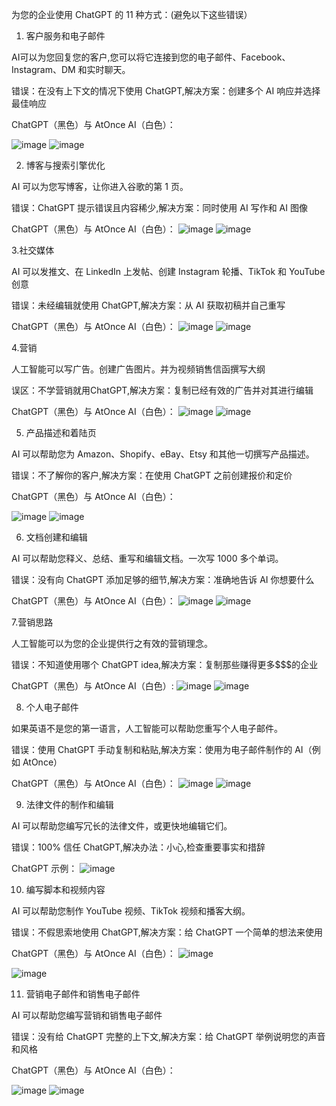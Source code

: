 为您的企业使用 ChatGPT 的 11 种方式：(避免以下这些错误）

1. 客户服务和电子邮件

AI可以为您回复您的客户,您可以将它连接到您的电子邮件、Facebook、Instagram、DM 和实时聊天。

错误：在没有上下文的情况下使用 ChatGPT,解决方案：创建多个 AI 响应并选择最佳响应

ChatGPT（黑色）与 AtOnce AI（白色）：

![image](https://user-images.githubusercontent.com/131566676/234805021-9406b801-fa5e-4e5b-b7f9-0460ab839b6f.png)
![image](https://user-images.githubusercontent.com/131566676/234805139-106515ef-0e61-4558-b109-ed7e6f5a9661.png)

2. 博客与搜索引擎优化

AI 可以为您写博客，让你进入谷歌的第 1 页。

错误：ChatGPT 提示错误且内容稀少,解决方案：同时使用 AI 写作和 AI 图像

ChatGPT（黑色）与 AtOnce AI（白色）：
![image](https://user-images.githubusercontent.com/131566676/234805494-6be2e6f1-5f4b-43f8-abcb-e89f305ac869.png)
![image](https://user-images.githubusercontent.com/131566676/234805520-254cbdd2-59fd-42db-8e5b-70df54d5b523.png)

3.社交媒体

AI 可以发推文、在 LinkedIn 上发帖、创建 Instagram 轮播、TikTok 和 YouTube 创意

错误：未经编辑就使用 ChatGPT,解决方案：从 AI 获取初稿并自己重写

ChatGPT（黑色）与 AtOnce AI（白色）：
![image](https://user-images.githubusercontent.com/131566676/234805650-dd95832d-af75-456a-904a-bf8525c342a1.png)
![image](https://user-images.githubusercontent.com/131566676/234805690-cfe213bf-cfa9-4d56-aebf-36e9fa446892.png)

4.营销

人工智能可以写广告。创建广告图片。并为视频销售信函撰写大纲

误区：不学营销就用ChatGPT,解决方案：复制已经有效的广告并对其进行编辑

ChatGPT（黑色）与 AtOnce AI（白色）：
![image](https://user-images.githubusercontent.com/131566676/234805886-f2268ed8-0366-43d4-9c7d-ca062b2eb65d.png)
![image](https://user-images.githubusercontent.com/131566676/234805931-ff7b212c-20f2-49c8-82cf-29406ee87b95.png)

5. 产品描述和着陆页

AI 可以帮助您为 Amazon、Shopify、eBay、Etsy 和其他一切撰写产品描述。

错误：不了解你的客户,解决方案：在使用 ChatGPT 之前创建报价和定价

ChatGPT（黑色）与 AtOnce AI（白色）：

![image](https://user-images.githubusercontent.com/131566676/234806133-29a5b360-1395-442c-af87-ca41d6cde031.png)
![image](https://user-images.githubusercontent.com/131566676/234806172-51b47af2-53e3-4849-9b4e-02166e98eac3.png)

6. 文档创建和编辑

AI 可以帮助您释义、总结、重写和编辑文档。一次写 1000 多个单词。

错误：没有向 ChatGPT 添加足够的细节,解决方案：准确地告诉 AI 你想要什么

ChatGPT（黑色）与 AtOnce AI（白色）：
![image](https://user-images.githubusercontent.com/131566676/234806599-1b24d3b3-ceeb-465a-bec3-633d4bca6ffd.png)
![image](https://user-images.githubusercontent.com/131566676/234806630-aa9eab79-5e71-4e8b-9d52-09736787d0c5.png)

7.营销思路

人工智能可以为您的企业提供行之有效的营销理念。

错误：不知道使用哪个 ChatGPT idea,解决方案：复制那些赚得更多$$$的企业

ChatGPT（黑色）与 AtOnce AI（白色）:
![image](https://user-images.githubusercontent.com/131566676/234807286-18276b9a-2892-4555-b27c-6dba78516bc0.png)
![image](https://user-images.githubusercontent.com/131566676/234807321-cf9de930-a5a8-40eb-8775-c05395fc7d0f.png)

8. 个人电子邮件

如果英语不是您的第一语言，人工智能可以帮助您重写个人电子邮件。

错误：使用 ChatGPT 手动复制和粘贴,解决方案：使用为电子邮件制作的 AI（例如 AtOnce）

ChatGPT（黑色）与 AtOnce AI（白色）：
![image](https://user-images.githubusercontent.com/131566676/234807518-7156e243-d789-4d33-979e-f94761ffe7a9.png)
![image](https://user-images.githubusercontent.com/131566676/234807560-daaa6e81-c71c-46a7-ad34-89dfeb5fe4a2.png)

9. 法律文件的制作和编辑

AI 可以帮助您编写冗长的法律文件，或更快地编辑它们。

错误：100% 信任 ChatGPT,解决办法：小心,检查重要事实和措辞

ChatGPT 示例：
![image](https://user-images.githubusercontent.com/131566676/234807800-b97f62d0-7531-447d-9ba7-cd52367d807d.png)

10. 编写脚本和视频内容

AI 可以帮助您制作 YouTube 视频、TikTok 视频和播客大纲。

错误：不假思索地使用 ChatGPT,解决方案：给 ChatGPT 一个简单的想法来使用

ChatGPT（黑色）与 AtOnce AI（白色）：
![image](https://user-images.githubusercontent.com/131566676/234808240-35061cb7-f4d8-46a5-bb9f-eec8d13f7cce.png)

![image](https://user-images.githubusercontent.com/131566676/234808277-ce1e0f54-54ca-495b-944d-87d8f17d6998.png)

11. 营销电子邮件和销售电子邮件

AI 可以帮助您编写营销和销售电子邮件

错误：没有给 ChatGPT 完整的上下文,解决方案：给 ChatGPT 举例说明您的声音和风格

ChatGPT（黑色）与 AtOnce AI（白色）：

![image](https://user-images.githubusercontent.com/131566676/234808964-9caad509-0dc9-4552-a036-4f6a06cfb4c8.png)
![image](https://user-images.githubusercontent.com/131566676/234809005-cd1d28df-2fda-408e-86fc-1071d8a8d037.png)
